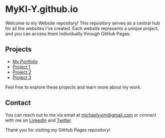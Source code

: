 # MyKl-Y.github.io
Welcome to my Website repository! This repository serves as a central hub for all the websites I've created. Each website represents a unique project, and you can access them individually through GitHub Pages.

## Projects

- [My Portfolio](https://MyKl-Y.github.io/Portfolio/index.html)
- [Project 1](https://MyKl-Y.github.io/Project1/index.html)
- [Project 2](https://MyKl-Y.github.io/Project2/index.html)
- [Project 3](https://MyKl-Y.github.io/Project3/index.html)

Feel free to explore these projects and learn more about my work.

## Contact

You can reach out to me via email at michaelyyim@gmail.com or connect with me on [LinkedIn](https://www.linkedin.com/in/michael-yim-olmos/) and [Twitter](https://twitter.com/Mikey_Y_Yim).

Thank you for visiting my GitHub Pages repository!
